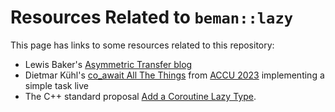 <!-- SPDX-License-Identifier: Apache-2.0 WITH LLVM-exception -->

# Resources Related to `beman::lazy`

This page has links to some resources related to this repository:

* Lewis Baker's [Asymmetric Transfer blog](https://lewissbaker.github.io/) 
* Dietmar Kühl's
    [co_await All The Things](https://youtu.be/Npiw4cYElng?si=J0EYX6IgBf_u-e6z)
    from [ACCU 2023](https://accu.org/conf-previous/2023/sessions/) implementing
    a simple task live
* The C++ standard proposal [Add a Coroutine Lazy Type](https://wg21.link/P3552).

